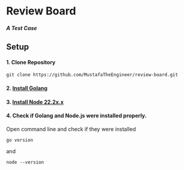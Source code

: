 
# Review Board

##### A Test Case

## Setup

#### 1. Clone Repository
```
git clone https://github.com/MustafaTheEngineer/review-board.git
```
#### 2. [Install Golang](https://go.dev/dl)
#### 3. [Install Node 22.2x.x](https://nodejs.org/en/download)
#### 4. Check if Golang and Node.js were installed properly.
  Open command line and check if they were installed
  ```
  go version
  ```
  and
  ```
  node --version
  ```
